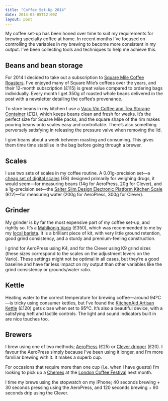 ```yaml
---
title: "Coffee Set-Up 2014"
date: 2014-03-05T12:00Z
layout: post
---
```


My coffee set-up has been honed over time to suit my requirements for brewing specialty coffee at home. In recent months I’ve focused on controlling the variables in my brewing to become more consistent in my output. I’ve been collecting tools and techniques to help me achieve this.

## Beans and bean storage

For 2014 I decided to take out a subscription to [Square Mile Coffee Roasters](http://shop.squaremilecoffee.com). I’ve enjoyed many of Square Mile’s coffees over the years, and their 12-month subscription (£115) is great value compared to ordering bags individually. Every month I get 350g of roasted whole beans delivered in the post with a newsletter detailing the coffee’s provenance.

To store beans in my kitchen I use a [Vacu Vin Coffee and Tea Storage Container](http://www.amazon.co.uk/gp/product/B000XTFQZM/ref=as_li_tl?ie=UTF8&camp=1634&creative=6738&creativeASIN=B000XTFQZM&linkCode=as2&tag=danleech-21&linkId=ES64O5AMJYKEMQGM) (£12), which keeps beans clean and fresh for weeks. It’s the perfect size for Square Mile packs, and the square shape of the rim makes pouring beans onto scales easy and controllable. There’s also something perversely satisfying in releasing the pressure valve when removing the lid.

I give beans about a week between roasting and consuming. This gives them time time stabilise in the bag before going through a brewer.

## Scales

I use two sets of scales in my coffee routine. A 0.01g-precision set—a [cheap set of digital scales](http://www.amazon.co.uk/gp/product/B007ORLFHO/ref=as_li_tl?ie=UTF8&camp=1634&creative=6738&creativeASIN=B007ORLFHO&linkCode=as2&tag=danleech-21&linkId=DXOOS4EHWBL4A6YZ) (£8) designed primarily for weighing drugs, it would seem—for measuring beans (14g for AeroPress, 20g for Clever), and a 1g-precision set—the [Salter Slim Design Electronic Platform Kitchen Scale](http://www.amazon.co.uk/gp/product/B000ZNM51O/ref=as_li_tl?ie=UTF8&camp=1634&creative=6738&creativeASIN=B000ZNM51O&linkCode=as2&tag=danleech-21&linkId=XXLSCPKIDTJKRGFL) (£12)—for measuring water (200g for AeroPress, 300g for Clever).

## Grinder

My grinder is by far the most expensive part of my coffee set-up, and rightly so. It’s a [Mahlkönig Vario](http://www.amazon.co.uk/gp/product/B00LGXEDWQ/ref=as_li_tl?ie=UTF8&camp=1634&creative=6738&creativeASIN=B00LGXEDWQ&linkCode=as2&tag=danleech-21&linkId=PJE5HTR53MLREMHO) (£350), which was recommended to me by my [local barista](http://www.colonnaandsmalls.co.uk). It is a brilliant piece of kit, with very little ground retention, good grind consistency, and a sturdy and premium-feeling construction.

I grind for AeroPress using K4, and for the Clever using K9 grind sizes (these sizes correspond to the scales on the adjustment levers on the Vario). These settings might not be optimal in all cases, but they’re a good baseline and have far less impact on my output than other variables like the grind consistency or grounds/water ratio.

## Kettle

Heating water to the correct temperature for brewing coffee—around 94ºC—is tricky using consumer kettles, but I’ve found the [KitchenAid Artisan Kettle](http://www.amazon.co.uk/gp/product/B00BJL4VG8/ref=as_li_tl?ie=UTF8&camp=1634&creative=6738&creativeASIN=B00BJL4VG8&linkCode=as2&tag=danleech-21&linkId=R3ZH3ASCPFZLSJSB) (£120) gets close when set to 95ºC. It’s also a beautiful device, with a satisfying heft and tactile controls. The light and sound indicators built in are nice touches too.

## Brewers

I brew using one of two methods; [AeroPress](http://www.amazon.co.uk/gp/product/B000GXZ2GS/ref=as_li_tl?ie=UTF8&camp=1634&creative=6738&creativeASIN=B000GXZ2GS&linkCode=as2&tag=danleech-21&linkId=2TQSPIX7C7SXYADS) (£25) or [Clever dripper](http://www.amazon.co.uk/gp/product/B00EOM5RN0/ref=as_li_tl?ie=UTF8&camp=1634&creative=6738&creativeASIN=B00EOM5RN0&linkCode=as2&tag=danleech-21&linkId=PJJXAEY6ISVM4ZUG) (£20). I favour the AeroPress simply because I’ve been using it longer, and I’m more familiar brewing with it. It makes a superb cup.

For occasions that require more than one cup (i.e. when I have guests) I’m looking to pick up a [Chemex](http://www.amazon.co.uk/gp/product/B0000YWF5E/ref=as_li_tl?ie=UTF8&camp=1634&creative=6738&creativeASIN=B0000YWF5E&linkCode=as2&tag=danleech-21&linkId=RIOLODTPLFDUZYG6) at the [London Coffee Festival](http://www.londoncoffeefestival.com) next month.

I time my brews using the stopwatch on my iPhone; 40 seconds brewing + 30 seconds pressing using the AeroPress, and 120 seconds brewing + 90 seconds drip using the Clever.